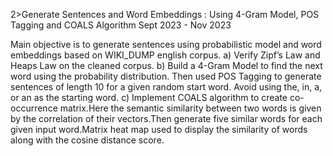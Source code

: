 2>Generate Sentences and Word Embeddings : Using 4-Gram Model, POS Tagging and COALS Algorithm
     Sept 2023 - Nov 2023
      
Main objective is to generate sentences using probabilistic model and word embeddings based on WIKI_DUMP english corpus.
a)	Verify Zipf’s Law and Heaps Law on the cleaned corpus.
b)	Build a 4-Gram Model to find the next word using the probability distribution. Then used POS Tagging to generate sentences of length 10 for a given random start word. Avoid using the, in, a, or an as the starting word.
c)	Implement COALS algorithm to create co-occurrence matrix.Here the semantic similarity between two words is given by the correlation of their vectors.Then generate five similar words for each given input word.Matrix heat map used to display the similarity of words along with the cosine distance score.
